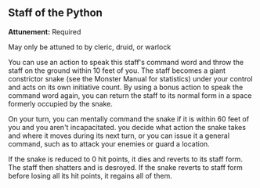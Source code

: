 ## Staff of the Python

**Attunement:** Required

May only be attuned to by cleric, druid, or warlock

You can use an action to speak this staff's command word and throw the staff on the ground within 10 feet of you. The staff becomes a giant constrictor snake (see the Monster Manual for statistics) under your control and acts on its own initiative count. By using a bonus action to speak the command word again, you can return the staff to its normal form in a space formerly occupied by the snake.

On your turn, you can mentally command the snake if it is within 60 feet of you and you aren't incapacitated. you decide what action the snake takes and where it moves during its next turn, or you can issue it a general command, such as to attack your enemies or guard a location.

If the snake is reduced to 0 hit points, it dies and reverts to its staff form. The staff then shatters and is desroyed. If the snake reverts to staff form before losing all its hit points, it regains all of them.
